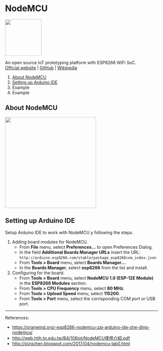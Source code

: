 # NodeMCU
<img src="img/nodemcu_400.png" width="120" />

An open source IoT prototyping platform with ESP8266 WiFi SoC.\
[Official website](http://nodemcu.com/index_en.html) | [GitHub](https://github.com/nodemcu) | [Wikipedia](https://en.wikipedia.org/wiki/NodeMCU)

1. [About NodeMCU](#about-nodemcu)
1. [Setting up Arduino IDE](#setting-up-arduino-ide)
1. Example
1. Example

## About NodeMCU
<img src="img/nodemcu_pinout.jpg" width="300" />

## Setting up Arduino IDE
Setup Arduino IDE to work with NodeMCU y following the steps.
1. Adding board modules for NodeMCU.
   * From __File__ menu, select __Preferences...__ to open Preferences Dialog.
   * In the field __Additional Boards Manager URLs__ insert the URL:\
     `http://arduino.esp8266.com/stable/package_esp8266com_index.json`
   * From __Tools > Board__ menu, select __Boards Manager...__.
   * In the __Boards Manager__, select __esp8266__ from the list and install.
2. Configuring for the board.
   * From __Tools > Board__ menu, select __NodeMCU 1.0 (ESP-12E Module)__ in the __ESP8266 Modules__ section.
   * From __Tools > CPU Frequency__ menu, select __80 MHz__.
   * From __Tools > Upload Speed__ menu, select __115200__.
   * From __Tools > Port__ menu, select the corrisponding COM port or USB port.

----
References:
* https://oranwind.org/-esp8266-nodemcu-zai-arduino-ide-she-ding-nodemcu/
* http://web.htjh.tp.edu.tw/B4/106iot/NodeMCU使用介紹.pdf
* http://pizgchen.blogspot.com/2017/04/nodemcu-lab0.html
